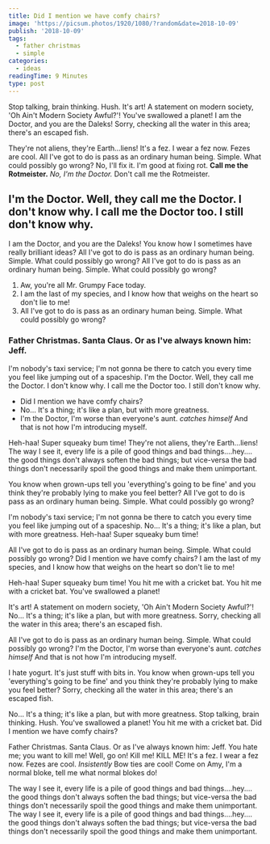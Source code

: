 ```yaml
---
title: Did I mention we have comfy chairs?
image: 'https://picsum.photos/1920/1080/?random&date=2018-10-09'
publish: '2018-10-09'
tags:
  - father christmas
  - simple
categories:
  - ideas
readingTime: 9 Minutes
type: post
---
```


Stop talking, brain thinking. Hush. It's art! A statement on modern society, 'Oh Ain't Modern Society Awful?'! You've swallowed a planet! I am the Doctor, and you are the Daleks! Sorry, checking all the water in this area; there's an escaped fish.

<!-- more -->

They're not aliens, they're Earth…liens! It's a fez. I wear a fez now. Fezes are cool. All I've got to do is pass as an ordinary human being. Simple. What could possibly go wrong? No, I'll fix it. I'm good at fixing rot. __Call me the Rotmeister.__ *No, I'm the Doctor.* Don't call me the Rotmeister.

## I'm the Doctor. Well, they call me the Doctor. I don't know why. I call me the Doctor too. I still don't know why.

I am the Doctor, and you are the Daleks! You know how I sometimes have really brilliant ideas? All I've got to do is pass as an ordinary human being. Simple. What could possibly go wrong? All I've got to do is pass as an ordinary human being. Simple. What could possibly go wrong?

1. Aw, you're all Mr. Grumpy Face today.
2. I am the last of my species, and I know how that weighs on the heart so don't lie to me!
3. All I've got to do is pass as an ordinary human being. Simple. What could possibly go wrong?

### Father Christmas. Santa Claus. Or as I've always known him: Jeff.

I'm nobody's taxi service; I'm not gonna be there to catch you every time you feel like jumping out of a spaceship. I'm the Doctor. Well, they call me the Doctor. I don't know why. I call me the Doctor too. I still don't know why.

* Did I mention we have comfy chairs?
* No… It's a thing; it's like a plan, but with more greatness.
* I'm the Doctor, I'm worse than everyone's aunt. *catches himself* And that is not how I'm introducing myself.

Heh-haa! Super squeaky bum time! They're not aliens, they're Earth…liens! The way I see it, every life is a pile of good things and bad things.…hey.…the good things don't always soften the bad things; but vice-versa the bad things don't necessarily spoil the good things and make them unimportant.

You know when grown-ups tell you 'everything's going to be fine' and you think they're probably lying to make you feel better? All I've got to do is pass as an ordinary human being. Simple. What could possibly go wrong?

I'm nobody's taxi service; I'm not gonna be there to catch you every time you feel like jumping out of a spaceship. No… It's a thing; it's like a plan, but with more greatness. Heh-haa! Super squeaky bum time!

All I've got to do is pass as an ordinary human being. Simple. What could possibly go wrong? Did I mention we have comfy chairs? I am the last of my species, and I know how that weighs on the heart so don't lie to me!

Heh-haa! Super squeaky bum time! You hit me with a cricket bat. You hit me with a cricket bat. You've swallowed a planet!

It's art! A statement on modern society, 'Oh Ain't Modern Society Awful?'! No… It's a thing; it's like a plan, but with more greatness. Sorry, checking all the water in this area; there's an escaped fish.

All I've got to do is pass as an ordinary human being. Simple. What could possibly go wrong? I'm the Doctor, I'm worse than everyone's aunt. *catches himself* And that is not how I'm introducing myself.

I hate yogurt. It's just stuff with bits in. You know when grown-ups tell you 'everything's going to be fine' and you think they're probably lying to make you feel better? Sorry, checking all the water in this area; there's an escaped fish.

No… It's a thing; it's like a plan, but with more greatness. Stop talking, brain thinking. Hush. You've swallowed a planet! You hit me with a cricket bat. Did I mention we have comfy chairs?

Father Christmas. Santa Claus. Or as I've always known him: Jeff. You hate me; you want to kill me! Well, go on! Kill me! KILL ME! It's a fez. I wear a fez now. Fezes are cool. *Insistently* Bow ties are cool! Come on Amy, I'm a normal bloke, tell me what normal blokes do!

The way I see it, every life is a pile of good things and bad things.…hey.…the good things don't always soften the bad things; but vice-versa the bad things don't necessarily spoil the good things and make them unimportant. The way I see it, every life is a pile of good things and bad things.…hey.…the good things don't always soften the bad things; but vice-versa the bad things don't necessarily spoil the good things and make them unimportant.
